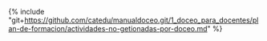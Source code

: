 {% include "git+https://github.com/catedu/manualdoceo.git/1_doceo_para_docentes/plan-de-formacion/actividades-no-getionadas-por-doceo.md" %}